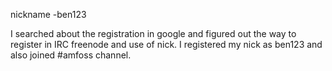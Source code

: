 nickname -ben123

I searched about the registration in google and figured out the way to register in IRC freenode and use of nick.
I registered my nick as ben123 and also joined #amfoss channel.
